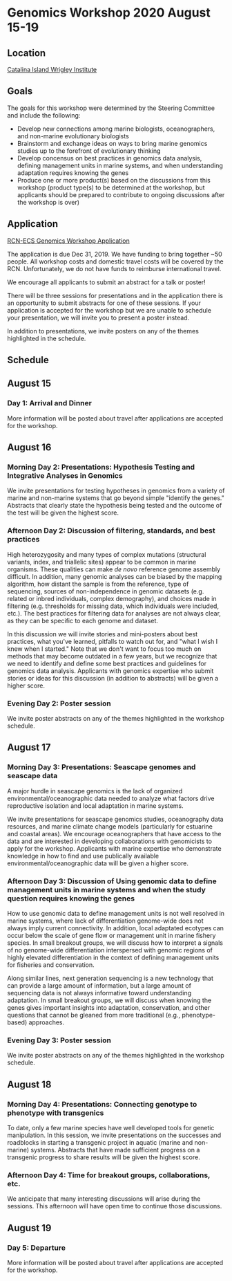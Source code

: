 # Genomics Workshop 2020 August 15-19

## Location
[Catalina Island Wrigley Institute](https://dornsife.usc.edu/wrigley/)

## Goals
The goals for this workshop were determined by the Steering Committee and include the following:

* Develop new connections among marine biologists, oceanographers, and non-marine evolutionary biologists
* Brainstorm and exchange ideas on ways to bring marine genomics studies up to the forefront of evolutionary thinking
* Develop concensus on best practices in genomics data analysis, defining management units in marine systems, and when understanding adaptation requires knowing the genes
* Produce one or more product(s) based on the discussions from this workshop (product type(s) to be determined at the workshop, but applicants should be prepared to contribute to ongoing discussions after the workshop is over)


## Application
[RCN-ECS Genomics Workshop Application](https://docs.google.com/forms/d/16vNuiXOmvcmsePJvz-6jZAqT3vB4qrpqN4pN-4zCxGw/edit)

The application is due Dec 31, 2019. We have funding to bring together ~50 people. All workshop costs and domestic travel costs will be covered by the RCN. Unfortunately, we do not have funds to reimburse international travel.

We encourage all applicants to submit an abstract for a talk or poster!

There will be three sessions for presentations and in the application there is an opportunity to submit abstracts for one of these sessions.  If your application is accepted for the workshop but we are unable to schedule your presentation, we will invite you to present a poster instead.

In addition to presentations, we invite posters on any of the themes highlighted in the schedule.

## Schedule

## August 15
### Day 1: Arrival and Dinner
More information will be posted about travel after applications are accepted for the workshop.

## August 16
### Morning Day 2: Presentations: Hypothesis Testing and Integrative Analyses in Genomics

We invite presentations for testing hypotheses in genomics from a variety of marine and non-marine systems
that go beyond simple "identify the genes." Abstracts that clearly state the hypothesis being tested and the outcome of the test will be given the highest score.

### Afternoon Day 2: Discussion of filtering, standards, and best practices

High heterozygosity and many types of complex mutations (structural variants, index, and triallelic sites)
appear to be common in marine organisms. These qualities can make *de novo* reference genome assembly 
difficult. In addition, many genomic analyses can be biased by the mapping algorithm, how distant the sample is from the reference, type of sequencing, sources of non-independence in genomic datasets (e.g. related or inbred individuals, complex demography), and choices made in filtering (e.g. thresholds for missing data, which individuals were included, etc.). The best practices for filtering data for analyses are not always clear, as they can be specific to each genome and dataset.

In this discussion we will invite stories and mini-posters about best practices, what you've learned, pitfalls to watch out for, and "what I wish I knew when I started." Note that we don't want to focus too much on methods that may become outdated in a few years, but we recognize that we need to identify and define some best practices and guidelines for genomics data analysis. Applicants with genomics expertise who submit stories or ideas for this discussion (in addition to abstracts) will be given a higher score.

### Evening Day 2: Poster session

We invite poster abstracts on any of the themes highlighted in the workshop schedule.

## August 17
### Morning Day 3: Presentations: Seascape genomes and seascape data

A major hurdle in seascape genomics is the lack of organized environmental/oceanographic data needed to analyze what factors drive reproductive isolation and local adaptation in marine systems.

We invite presentations for seascape genomics studies, oceanography data resources, and marine climate change models (particularly for estuarine and coastal areas). We encourage oceanographers that have access to the data and are interested in developing collaborations with genomicists to apply for the workshop. Applicants with marine expertise who demonstrate knowledge in how to find and use publically available environmental/oceanographic data will be given a higher score.


### Afternoon Day 3: Discussion of Using genomic data to define management units in marine systems and when the study question requires knowing the genes

How to use genomic data to define management units is not well resolved in marine systems, where lack of differentiation genome-wide does not always imply current connectivity. In addition, local adaptated ecotypes can occur below the scale of gene flow or management unit in marine fishery species. In small breakout groups, we will discuss how to interpret a signals of no genome-wide differentiation interspersed with genomic regions of highly elevated differentiation in the context of defining management units for fisheries and conservation. 

Along similar lines, next generation sequencing is a new technology that can provide a large amount of information, but a large amount of sequencing data is not always informative toward understanding adaptation. In small breakout groups, we will discuss when knowing the genes gives important insights into adaptation, conservation, and other questions that cannot be gleaned from more traditional (e.g., phenotype-based) approaches.

### Evening Day 3: Poster session

We invite poster abstracts on any of the themes highlighted in the workshop schedule.

## August 18
### Morning Day 4: Presentations: Connecting genotype to phenotype with transgenics 

To date, only a few marine species have well developed tools for genetic manipulation. In this session, we invite presentations on the successes and roadblocks in starting a transgenic project in aquatic (marine and non-marine) systems.
Abstracts that have made sufficient progress on a transgenic progress to share results will be given the highest score.

### Afternoon Day 4: Time for breakout groups, collaborations, etc.

We anticipate that many interesting discussions will arise during the sessions. This afternoon will have open time to continue those discussions. 

## August 19
### Day 5: Departure
More information will be posted about travel after applications are accepted for the workshop.
